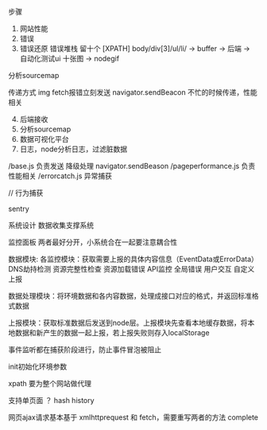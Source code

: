 步骤
1. 网站性能
2. 错误
3. 错误还原 错误堆栈 留十个  [XPATH] body/div[3]/ul/li/  -> buffer -> 后端 -> 自动化测试ui 十张图   ->   nodegif

分析sourcemap

传递方式
img
fetch报错立刻发送
navigator.sendBeacon 不忙的时候传递，性能相关


4. 后端接收
  1. 分析sourcemap
  2. 数据可视化平台
  3. 日志，node分析日志，过滤脏数据



/base.js  负责发送  降级处理   navigator.sendBeason
/pageperformance.js 负责性能相关
/errorcatch.js 异常捕获



// 行为捕获

sentry


系统设计
数据收集支撑系统

监控面板
两者最好分开，小系统合在一起要注意耦合性





数据模块:
各监控模块：获取需要上报的具体内容信息（EventData或ErrorData）
  DNS劫持检测
  资源完整性检查
  资源加载错误
  API监控
  全局错误
  用户交互
  自定义上报




数据处理模块：将环境数据和各内容数据，处理成接口对应的格式，并返回标准格式数据


上报模块：获取标准数据后发送到node层。上报模块先查看本地缓存数据，将本地数据和新产生的数据一起上报，若上报失败则存入localStorage


事件监听都在捕获阶段进行，防止事件冒泡被阻止


init初始化环境参数


xpath 要为整个网站做代理


支持单页面 ？ hash history


网页ajax请求基本基于  xmlhttprequest 和  fetch，需要重写两者的方法 complete

